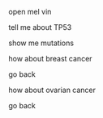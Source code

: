 
open mel vin

tell me about TP53

show me mutations

how about breast cancer

go back

how about ovarian cancer

go back